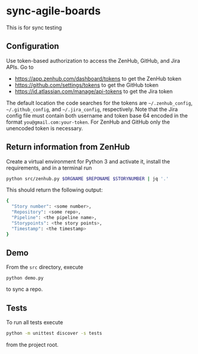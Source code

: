 # sync-agile-boards
This is for sync testing

## Configuration

Use token-based authorization to access the ZenHub, GitHub, and Jira APIs. Go to
* https://app.zenhub.com/dashboard/tokens to get the ZenHub token
* https://github.com/settings/tokens to get the GitHub token
* https://id.atlassian.com/manage/api-tokens to get the Jira token

The default location the code searches for the tokens are `~/.zenhub_config`, `~/.github_config`, and `~/.jira_config`, respectively.
Note that the Jira config file must contain both username and token base 64 encoded in the format `you@gmail.com:your-token`. For ZenHub and GitHub only the unencoded token is necessary.

## Return information from ZenHub

Create a virtual environment for Python 3 and activate it, install the requirements, and in a terminal run

```bash
python src/zenhub.py $ORGNAME $REPONAME $STORYNUMBER | jq '.'
```

This should return the following output:
```bash
{
  "Story number": <some number>,
  "Repository": <some repo>,
  "Pipeline": <the pipeline name>,
  "Storypoints": <the story points>,
  "Timestamp": <the timestamp>
}
```

## Demo

From the `src` directory, execute

```
python demo.py
```
to sync a repo.

## Tests

To run all tests execute
```bash
python -m unittest discover -s tests
```
from the project root.


